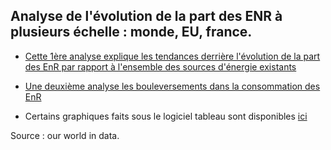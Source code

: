 ## Analyse de l'évolution de la part des ENR à plusieurs échelle : monde, EU, france.

* [Cette 1ère analyse explique les tendances derrière l'évolution de la part des EnR par rapport à l'ensemble des sources d'énergie existants](https://github.com/obrunet/Big_Data_Renewable_energies/blob/master/04_data_analysis/01.ANALYSIS.01_Renewables_in_the_electricity_mix.ipynb)

* [Une deuxième analyse les bouleversements dans la consommation des EnR](https://github.com/obrunet/Big_Data_Renewable_energies/blob/master/04_data_analysis/01.ANALYSIS.02_Global_renewable_energy_consumption.ipynb)

* Certains graphiques faits sous le logiciel tableau sont disponibles [ici](https://github.com/obrunet/Big_Data_Renewable_energies/blob/master/04_data_analysis/Tableau)

Source : our world in data.

